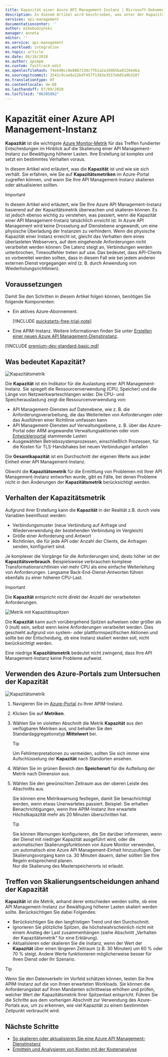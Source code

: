 ```yaml
---
title: Kapazität einer Azure API Management-Instanz | Microsoft-Dokumentation
description: In diesem Artikel wird beschrieben, was unter der Kapazitätsmetrik zu verstehen ist, und wie man fundierte Entscheidungen in Bezug auf die Skalierung einer Azure API Management-Instanz trifft.
services: api-management
documentationcenter: ''
author: mikebudzynski
manager: anneta
editor: ''
ms.service: api-management
ms.workload: integration
ms.topic: article
ms.date: 06/18/2018
ms.author: apimpm
ms.custom: fasttrack-edit
ms.openlocfilehash: f4eb90cc0e8867230c7fb1a2a169b5ba0126e46a
ms.sourcegitcommit: 3541c9cae8a12bdf457f1383e3557eb85a9b3187
ms.translationtype: HT
ms.contentlocale: de-DE
ms.lasthandoff: 07/09/2020
ms.locfileid: "86205882"
---
```

# <a name="capacity-of-an-azure-api-management-instance"></a>Kapazität einer Azure API Management-Instanz

**Kapazität** ist die wichtigste [Azure Monitor-Metrik](api-management-howto-use-azure-monitor.md#view-metrics-of-your-apis) für das Treffen fundierter Entscheidungen im Hinblick auf die Skalierung einer API Management-Instanz zur Bewältigung höherer Lasten. Ihre Erstellung ist komplex und setzt ein bestimmtes Verhalten voraus.

In diesem Artikel wird erläutert, was die **Kapazität** ist und wie sie sich verhält. Sie erfahren, wie Sie auf **Kapazitätsmetriken** im Azure-Portal zugreifen können, und wann Sie Ihre API Management-Instanz skalieren oder aktualisieren sollten.

> [!IMPORTANT]
> In diesem Artikel wird erläutert, wie Sie Ihre Azure API Management-Instanz basierend auf der Kapazitätsmetrik überwachen und skalieren können. Es ist jedoch ebenso wichtig zu verstehen, was passiert, wenn die Kapazität einer API Management-Instanz tatsächlich *erreicht* ist. In Azure API Management wird keine Drosselung auf Dienstebene angewandt, um eine physische Überladung der Instanzen zu verhindern. Wenn die physische Kapazität einer Instanz erreicht ist, gleicht das Verhalten dem eines überlasteten Webservers, auf dem eingehende Anforderungen nicht verarbeitet werden können: Die Latenz steigt an, Verbindungen werden unterbrochen, Timeoutfehler treten auf usw. Das bedeutet, dass API-Clients so vorbereitet werden sollten, dass in diesem Fall wie bei jedem anderen externen Dienst vorgegangen wird (z. B. durch Anwendung von Wiederholungsrichtlinien).

## <a name="prerequisites"></a>Voraussetzungen

Damit Sie den Schritten in diesem Artikel folgen können, benötigen Sie folgende Komponenten:

+ Ein aktives Azure-Abonnement.

    [!INCLUDE [quickstarts-free-trial-note](../../includes/quickstarts-free-trial-note.md)]

+ Eine APIM-Instanz. Weitere Informationen finden Sie unter [Erstellen einer neuen Azure API Management-Dienstinstanz](get-started-create-service-instance.md).

[!INCLUDE [premium-dev-standard-basic.md](../../includes/api-management-availability-premium-dev-standard-basic.md)]

## <a name="what-is-capacity"></a>Was bedeutet Kapazität?

![Kapazitätsmetrik](./media/api-management-capacity/capacity-ingredients.png)

Die **Kapazität** ist ein Indikator für die Auslastung einer API Management-Instanz. Sie spiegelt die Ressourcenverwendung (CPU, Speicher) und die Länge von Netzwerkwarteschlangen wider. Die CPU- und Speicherauslastung zeigt die Ressourcenverwendung von:

+ API Management-Diensten auf Datenebene, wie z. B. die Anforderungsverarbeitung, die das Weiterleiten von Anforderungen oder das Ausführen einer Richtlinie umfassen kann
+ API Management-Diensten auf Verwaltungsebene, z. B. über das Azure-Portal oder ARM angewandte Verwaltungsaktionen oder vom [Entwicklerportal](api-management-howto-developer-portal.md) stammende Lasten
+ Ausgewählten Betriebssystemprozessen, einschließlich Prozessen, für die Kosten für TLS-Handshakes bei neuen Verbindungen anfallen

Die **Gesamtkapazität** ist ein Durchschnitt der eigenen Werte aus jeder Einheit einer API Management-Instanz.

Obwohl die **Kapazitätsmetrik** für die Ermittlung von Problemen mit Ihrer API Management-Instanz entworfen wurde, gibt es Fälle, bei denen Probleme nicht in den Änderungen der **Kapazitätsmetrik** berücksichtigt werden.

## <a name="capacity-metric-behavior"></a>Verhalten der Kapazitätsmetrik

Aufgrund ihrer Erstellung kann die **Kapazität** in der Realität z.B. durch viele Variablen beeinflusst werden:

+ Verbindungsmuster (neue Verbindung auf Anfrage und Wiederverwendung der bestehenden Verbindung im Vergleich)
+ Größe einer Anforderung und Antwort
+ Richtlinien, die für jede API oder Anzahl der Clients, die Anfragen senden, konfiguriert sind.

Je komplexer die Vorgänge für die Anforderungen sind, desto höher ist der **Kapazitätsverbrauch**. Beispielsweise verbrauchen komplexe Transformationsrichtlinien viel mehr CPU als eine einfache Weiterleitung von Anforderungen. Langsame Back-End-Dienst-Antworten führen ebenfalls zu einer höheren CPU-Last.

> [!IMPORTANT]
> Die **Kapazität** entspricht nicht direkt der Anzahl der verarbeiteten Anforderungen.

![Metrik mit Kapazitätsspitzen](./media/api-management-capacity/capacity-spikes.png)

Die **Kapazität** kann auch vorübergehend Spitzen aufweisen oder größer als 0 (null) sein, selbst wenn keine Anforderungen verarbeitet werden. Dies geschieht aufgrund von system- oder plattformspezifischen Aktionen und sollte bei der Entscheidung, ob eine Instanz skaliert werden soll, nicht berücksichtigt werden.

Eine niedrige **Kapazitätsmetrik** bedeutet nicht zwingend, dass Ihre API Management-Instanz keine Probleme aufweist.
  
## <a name="use-the-azure-portal-to-examine-capacity"></a>Verwenden des Azure-Portals zum Untersuchen der Kapazität
  
![Kapazitätsmetrik](./media/api-management-capacity/capacity-metric.png)  

1. Navigieren Sie im [Azure-Portal](https://portal.azure.com/) zu Ihrer APIM-Instanz.
2. Klicken Sie auf **Metriken**.
3. Wählen Sie im violetten Abschnitt die Metrik **Kapazität** aus den verfügbaren Metriken aus, und behalten Sie den Standardaggregationstyp **Mittelwert** bei.

    > [!TIP]
    > Um Fehlinterpretationen zu vermeiden, sollten Sie sich immer eine Aufschlüsselung der **Kapazität** nach Standorten ansehen.

4. Wählen Sie im grünen Bereich den **Speicherort** für die Aufteilung der Metrik nach Dimension aus.
5. Wählen Sie den gewünschten Zeitraum aus der oberen Leiste des Abschnitts aus.

    Sie können eine Metrikwarnung festlegen, damit Sie benachrichtigt werden, wenn etwas Unerwartetes passiert. Beispiel: Sie erhalten Benachrichtigungen, wenn Ihre APIM-Instanz ihre erwartete Höchstkapazität mehr als 20 Minuten überschritten hat.

    >[!TIP]
    > Sie können Warnungen konfigurieren, die Sie darüber informieren, wenn der Dienst mit niedriger Kapazität ausgeführt wird, oder die automatischen Skalierungsfunktionen von Azure Monitor verwenden, um automatisch eine Azure API Management-Einheit hinzuzufügen. Der Skalierungsvorgang kann ca. 30 Minuten dauern, daher sollten Sie Ihre Regeln entsprechend planen.  
    > Nur die Skalierung des Masterspeicherorts ist erlaubt.

## <a name="use-capacity-for-scaling-decisions"></a>Treffen von Skalierungsentscheidungen anhand der Kapazität

**Kapazität** ist die Metrik, anhand derer entschieden werden sollte, ob eine API Management-Instanz zur Bewältigung höherer Lasten skaliert werden sollte. Berücksichtigen Sie dabei Folgendes:

+ Berücksichtigen Sie den langfristigen Trend und den Durchschnitt.
+ Ignorieren Sie plötzliche Spitzen, die höchstwahrscheinlich nicht mit einem Anstieg der Last zusammenhängen (siehe Abschnitt „Verhalten der Kapazitätsmetrik“ für eine Erklärung).
+ Aktualisieren oder skalieren Sie die Instanz, wenn der Wert der **Kapazität** über einen längeren Zeitraum (z.B. 30 Minuten) um 60 % oder 70 % steigt. Andere Werte funktionieren möglicherweise besser für Ihren Dienst oder Ihr Szenario.

>[!TIP]  
> Wenn Sie den Datenverkehr im Vorfeld schätzen können, testen Sie Ihre APIM-Instanz auf die von Ihnen erwarteten Workloads. Sie können die Anforderungslast auf Ihren Mandanten schrittweise erhöhen und prüfen, welcher Wert der Kapazitätsmetrik Ihrer Spitzenlast entspricht. Führen Sie die Schritte aus dem vorherigen Abschnitt zur Verwendung des Azure-Portals aus, um zu erkennen, wie viel Kapazität zu einem bestimmten Zeitpunkt verbraucht wird.

## <a name="next-steps"></a>Nächste Schritte

- [So skalieren oder aktualisieren Sie eine Azure API Management-Dienstinstanz](upgrade-and-scale.md)
- [Ermitteln und Analysieren von Kosten mit der Kostenanalyse](https://docs.microsoft.com/azure/cost-management-billing/costs/quick-acm-cost-analysis?WT.mc_id=costmanagementcontent_docsacmhorizontal_-inproduct-learn)